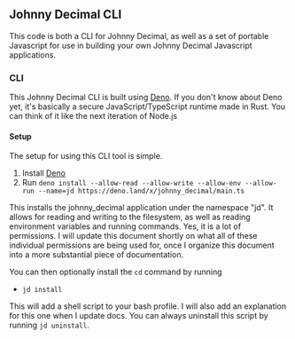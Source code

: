 ## Johnny Decimal CLI

This code is both a CLI for Johnny Decimal, as well as a set of portable Javascript for use in building your own Johnny Decimal Javascript applications.

### CLI

This Johnny Decimal CLI is built using [Deno](https://deno.land/).  If you don't know about Deno yet, it's basically a secure JavaScript/TypeScript runtime made in Rust. You can think of it like the next iteration of Node.js

#### Setup

The setup for using this CLI tool is simple.

1. Install [Deno](https://deno.land/#installation)
2. Run `deno install --allow-read --allow-write --allow-env --allow-run --name=jd https://deno.land/x/johnny_decimal/main.ts`

This installs the johnny_decimal application under the namespace "jd".
It allows for reading and writing to the filesystem, as well as reading environment variables and running commands. Yes, it is a lot of permissions. I will update this document shortly on what all of these individual permissions are being used for, once I organize this document into a more substantial piece of documentation.

You can then optionally install the `cd` command by running

- `jd install`

This will add a shell script to your bash profile.  I will also add an explanation for this one when I update docs.  You can always uninstall this script by running `jd uninstall`.

